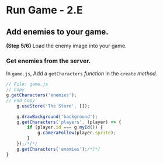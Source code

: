 # Run Game - 2.E

## Add enemies to your game.

**(Step 5/6)** Load the enemy image into your game.

### Get enemies from the server.

In `game.js`, Add a `getCharacters` _function_ in the `create` _method_.

```javascript
// File: game.js
// Copy
g.getCharacters('enemies');
// End Copy
	g.useStore('The Store', []);

	g.drawBackground('background');
	g.getCharacters('players', (player) => {
		if (player.id === g.myId()) {
			g.cameraFollow(player.sprite);
		}
	});/*[*/
	g.getCharacters('enemies');/*]*/
}
```
